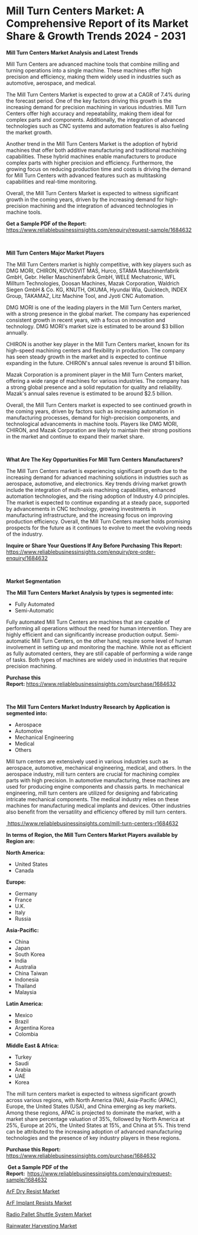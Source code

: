 <p><h1>Mill Turn Centers Market: A Comprehensive Report of its Market Share & Growth Trends 2024 - 2031</h1></p><p><strong>Mill Turn Centers Market Analysis and Latest Trends</strong></p>
<p><p>Mill Turn Centers are advanced machine tools that combine milling and turning operations into a single machine. These machines offer high precision and efficiency, making them widely used in industries such as automotive, aerospace, and medical.</p><p>The Mill Turn Centers Market is expected to grow at a CAGR of 7.4% during the forecast period. One of the key factors driving this growth is the increasing demand for precision machining in various industries. Mill Turn Centers offer high accuracy and repeatability, making them ideal for complex parts and components. Additionally, the integration of advanced technologies such as CNC systems and automation features is also fueling the market growth.</p><p>Another trend in the Mill Turn Centers Market is the adoption of hybrid machines that offer both additive manufacturing and traditional machining capabilities. These hybrid machines enable manufacturers to produce complex parts with higher precision and efficiency. Furthermore, the growing focus on reducing production time and costs is driving the demand for Mill Turn Centers with advanced features such as multitasking capabilities and real-time monitoring.</p><p>Overall, the Mill Turn Centers Market is expected to witness significant growth in the coming years, driven by the increasing demand for high-precision machining and the integration of advanced technologies in machine tools.</p></p>
<p><strong>Get a Sample PDF of the Report:&nbsp;</strong> <a href="https://www.reliablebusinessinsights.com/enquiry/request-sample/1684632">https://www.reliablebusinessinsights.com/enquiry/request-sample/1684632</a></p>
<p>&nbsp;</p>
<p><strong>Mill Turn Centers Major Market Players</strong></p>
<p><p>The Mill Turn Centers market is highly competitive, with key players such as DMG MORI, CHIRON, KOVOSVIT MAS, Hurco, STAMA Maschinenfabrik GmbH, Gebr. Heller Maschinenfabrik GmbH, WELE Mechatronic, WFL Millturn Technologies, Doosan Machines, Mazak Corporation, Waldrich Siegen GmbH & Co. KG, KNUTH, OKUMA, Hyundai Wia, Quicktech, INDEX Group, TAKAMAZ, Litz Machine Tool, and Jyoti CNC Automation.</p><p>DMG MORI is one of the leading players in the Mill Turn Centers market, with a strong presence in the global market. The company has experienced consistent growth in recent years, with a focus on innovation and technology. DMG MORI's market size is estimated to be around $3 billion annually.</p><p>CHIRON is another key player in the Mill Turn Centers market, known for its high-speed machining centers and flexibility in production. The company has seen steady growth in the market and is expected to continue expanding in the future. CHIRON's annual sales revenue is around $1 billion.</p><p>Mazak Corporation is a prominent player in the Mill Turn Centers market, offering a wide range of machines for various industries. The company has a strong global presence and a solid reputation for quality and reliability. Mazak's annual sales revenue is estimated to be around $2.5 billion.</p><p>Overall, the Mill Turn Centers market is expected to see continued growth in the coming years, driven by factors such as increasing automation in manufacturing processes, demand for high-precision components, and technological advancements in machine tools. Players like DMG MORI, CHIRON, and Mazak Corporation are likely to maintain their strong positions in the market and continue to expand their market share.</p></p>
<p>&nbsp;</p>
<p><strong>What Are The Key Opportunities For Mill Turn Centers Manufacturers?</strong></p>
<p><p>The Mill Turn Centers market is experiencing significant growth due to the increasing demand for advanced machining solutions in industries such as aerospace, automotive, and electronics. Key trends driving market growth include the integration of multi-axis machining capabilities, enhanced automation technologies, and the rising adoption of Industry 4.0 principles. The market is expected to continue expanding at a steady pace, supported by advancements in CNC technology, growing investments in manufacturing infrastructure, and the increasing focus on improving production efficiency. Overall, the Mill Turn Centers market holds promising prospects for the future as it continues to evolve to meet the evolving needs of the industry.</p></p>
<p><strong>Inquire or Share Your Questions If Any Before Purchasing This Report:</strong> <a href="https://www.reliablebusinessinsights.com/enquiry/pre-order-enquiry/1684632">https://www.reliablebusinessinsights.com/enquiry/pre-order-enquiry/1684632</a></p>
<p>&nbsp;</p>
<p><strong>Market Segmentation</strong></p>
<p><strong>The Mill Turn Centers Market Analysis by types is segmented into:</strong></p>
<p><ul><li>Fully Automated</li><li>Semi-Automatic</li></ul></p>
<p><p>Fully automated Mill Turn Centers are machines that are capable of performing all operations without the need for human intervention. They are highly efficient and can significantly increase production output. Semi-automatic Mill Turn Centers, on the other hand, require some level of human involvement in setting up and monitoring the machine. While not as efficient as fully automated centers, they are still capable of performing a wide range of tasks. Both types of machines are widely used in industries that require precision machining.</p></p>
<p><strong>Purchase this Report:&nbsp;</strong><a href="https://www.reliablebusinessinsights.com/purchase/1684632">https://www.reliablebusinessinsights.com/purchase/1684632</a></p>
<p>&nbsp;</p>
<p><strong>The Mill Turn Centers Market Industry Research by Application is segmented into:</strong></p>
<p><ul><li>Aerospace</li><li>Automotive</li><li>Mechanical Engineering</li><li>Medical</li><li>Others</li></ul></p>
<p><p>Mill turn centers are extensively used in various industries such as aerospace, automotive, mechanical engineering, medical, and others. In the aerospace industry, mill turn centers are crucial for machining complex parts with high precision. In automotive manufacturing, these machines are used for producing engine components and chassis parts. In mechanical engineering, mill turn centers are utilized for designing and fabricating intricate mechanical components. The medical industry relies on these machines for manufacturing medical implants and devices. Other industries also benefit from the versatility and efficiency offered by mill turn centers.</p></p>
<p><a href="https://www.reliablebusinessinsights.com/mill-turn-centers-r1684632">&nbsp;https://www.reliablebusinessinsights.com/mill-turn-centers-r1684632</a></p>
<p><strong>In terms of Region, the Mill Turn Centers Market Players available by Region are:</strong></p>
<p>
    <p> <strong> North America: </strong>
        <ul>
            <li>United States</li>
            <li>Canada</li>
        </ul>
        </p> 
    <p> <strong> Europe: </strong>
        <ul>
            <li>Germany</li>
            <li>France</li>
            <li>U.K.</li>
            <li>Italy</li>
            <li>Russia</li>
        </ul>
        </p> 
    <p> <strong> Asia-Pacific: </strong>
        <ul>
            <li>China</li>
            <li>Japan</li>
            <li>South Korea</li>
            <li>India</li>
            <li>Australia</li>
            <li>China Taiwan</li>
            <li>Indonesia</li>
            <li>Thailand</li>
            <li>Malaysia</li>
        </ul>
        </p> 
    <p> <strong> Latin America: </strong>
        <ul>
            <li>Mexico</li>
            <li>Brazil</li>
            <li>Argentina Korea</li>
            <li>Colombia</li>
        </ul>
        </p> 
    <p> <strong> Middle East & Africa: </strong>
        <ul>
            <li>Turkey</li>
            <li>Saudi</li>
            <li>Arabia</li>
            <li>UAE</li>
            <li>Korea</li>
        </ul>
    </p>
    </p>
<p><p>The mill turn centers market is expected to witness significant growth across various regions, with North America (NA), Asia-Pacific (APAC), Europe, the United States (USA), and China emerging as key markets. Among these regions, APAC is projected to dominate the market, with a market share percentage valuation of 35%, followed by North America at 25%, Europe at 20%, the United States at 15%, and China at 5%. This trend can be attributed to the increasing adoption of advanced manufacturing technologies and the presence of key industry players in these regions.</p></p>
<p><strong>Purchase this Report: </strong><a href="https://www.reliablebusinessinsights.com/purchase/1684632">https://www.reliablebusinessinsights.com/purchase/1684632</a></p>
<p>&nbsp;<strong>Get a Sample PDF of the Report:&nbsp;&nbsp;</strong><a href="https://www.reliablebusinessinsights.com/enquiry/request-sample/1684632">https://www.reliablebusinessinsights.com/enquiry/request-sample/1684632</a></p>
<p><strong></strong></p>
<p><p><a href="https://github.com/nyahMertz1928/Market-Research-Report-List-1/blob/main/arf-dry-resist-market.md">ArF Dry Resist Market</a></p><p><a href="https://github.com/widyafarer/Market-Research-Report-List-1/blob/main/arf-implant-resists-market.md">ArF Implant Resists Market</a></p><p><a href="https://www.linkedin.com/pulse/radio-pallet-shuttle-system-market-size-share-analysis-growth-xmore">Radio Pallet Shuttle System Market</a></p><p><a href="https://www.linkedin.com/pulse/rainwater-harvesting-market-trends-detailed-study-its-segmentation-midee">Rainwater Harvesting Market</a></p></p>
